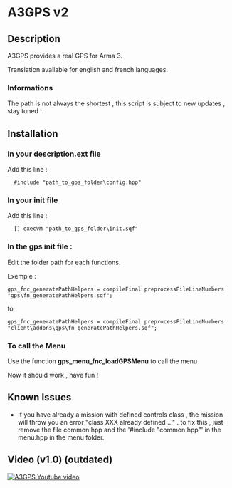 # A3GPS v2

## Description

A3GPS provides a real GPS for Arma 3.

Translation available for english and french languages.

### Informations

The path is not always the shortest , this script is subject to new updates , stay tuned ! 

## Installation 

### In your description.ext file 
Add this line : 
```sqf
  #include "path_to_gps_folder\config.hpp"
```

### In your init file
Add this line : 
```sqf
  [] execVM "path_to_gps_folder\init.sqf"
```

### In the gps init file :
Edit the folder path for each functions.

  Exemple :
  ```sqf
  gps_fnc_generatePathHelpers = compileFinal preprocessFileLineNumbers "gps\fn_generatePathHelpers.sqf";
  ```
  to
  ```sqf
  gps_fnc_generatePathHelpers = compileFinal preprocessFileLineNumbers "client\addons\gps\fn_generatePathHelpers.sqf";
  ```

### To call the Menu

Use the function **gps_menu_fnc_loadGPSMenu** to call the menu

Now it should work , have fun !

## Known Issues

- If you have already a mission with defined controls class , the mission will throw you an error "class XXX already defined ..." . to fix this , just remove the file common.hpp and the '#include "common.hpp"' in the menu.hpp in the menu folder.

## Video (v1.0) (outdated)

[![A3GPS Youtube video](https://i.ytimg.com/vi/G4bNZoDUtVk/hqdefault.jpg?custom=true&w=196&h=110&stc=true&jpg444=true&jpgq=90&sp=68&sigh=PGfe5MiNc2FG8V9djI-XizrkGc0)](https://www.youtube.com/watch?v=G4bNZoDUtVk)

